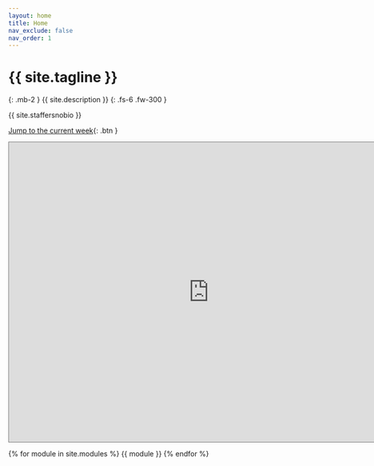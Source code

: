 ```yaml
---
layout: home
title: Home
nav_exclude: false
nav_order: 1
---
```


# {{ site.tagline }}
{: .mb-2 }
{{ site.description }}
{: .fs-6 .fw-300 }

<!-- for the old icon: >
 <!-- <img src='favicon.ico' style='vertical-align: text-top' width=37> -->

{{ site.staffersnobio }}

[Jump to the current week](#week-1-probability-basics){: .btn }
<!-- [Recordings](https://podcast.ucsd.edu/){: .btn .btn-blue } -->



<!-- {: .warning }
**This site is under construction and everything is subject to change!** -->

<!-- {: .note }
To view the lecture recordings, click on the 🎥 button for each lecture. -->


<iframe src="https://calendar.google.com/calendar/embed?height=600&wkst=1&bgcolor=%23ffffff&ctz=America%2FLos_Angeles&mode=WEEK&src=Y18wNGM0Zjk4MGU3NTNhNjA4MWJjOWYxMjAzYjhkMmQ2N2MyOTVjZjk3ZTIwYWQwNzU1ZGQ3ZTZjNjUwOWZmNTUzQGdyb3VwLmNhbGVuZGFyLmdvb2dsZS5jb20&color=%23E4C441" style="border:solid 1px #777" width="800" height="600" frameborder="0" scrolling="no"></iframe>

{% for module in site.modules %}
{{ module }}
{% endfor %}
